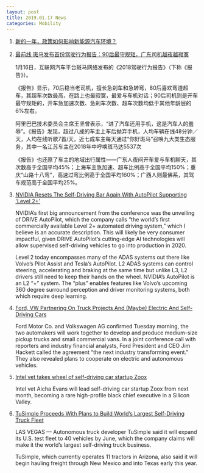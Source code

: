 ```yaml
---
layout: post
title: 2019.01.17 News
categories: Mobility
---
```


1. [新的一年，政策如何影响新能源汽车环境？](https://36kr.com/p/5172540.html)

2. [最前线 斑马发布首份驾驶行为报告：90后最守规矩，广东司机越夜越寂寞](https://36kr.com/p/5172601.html)

    1月16日，互联网汽车平台斑马网络发布的《2018驾驶行为报告》（下称《报告》）。

    《报告》显示，70后稳当老司机，擅长急刹车和急转弯，80后喜欢弯道超车，其超车次数最高，在路上也最寂寞，最爱与车机对话；90后司机则是开车最守规矩的，开车急加速次数、急刹车次数、超车次数均低于其他年龄层的6%左右。

    阿里巴巴技术委员会主席王坚曾表示，“进了汽车还用手机，这是汽车人的羞辱”。《报告》发现，超过八成的车主上车后抛弃手机，人均车辆在线48分钟／天，人均在线听歌7首/天，近七成车主每天通过“你好斑马”召唤九大类生态服务，其中一名江苏车主在2018年中呼唤斑马达5537次

    《报告》也还原了车主的地域出行属性——广东人夜间开车爱与车机聊天，其次数高于全国平均45%；上海车主急加速、超车比例高于全国平均150%；重庆“山路十八弯”，高速过弯比例高于全国平均160%；广西人则最佛系，其驾车规范高于全国平均25%。

3. [NVIDIA Resets The Self-Driving Bar Again With AutoPilot Supporting 'Level 2+'](https://www.forbes.com/sites/patrickmoorhead/2019/01/15/nvidia-resets-the-self-driving-bar-again-with-autopilot-supporting-level-2/#49895c673ff2)

     NVIDIA’s first big announcement from the conference was the unveiling of DRIVE AutoPilot, which the company calls “the world’s first commercially available Level 2+ automated driving system,” which I believe is an accurate description. This will likely be very consumer impactful, given DRIVE AutoPilot’s cutting-edge AI technologies will allow supervised self-driving vehicles to go into production in 2020.

    Level 2 today encompasses many of the ADAS systems out there like Volvo’s Pilot Assist and Tesla’s AutoPilot. L2 ADAS systems can control steering, accelerating and braking at the same time but unlike L3, L2 drivers still need to keep their hands on the wheel.  NVIDIA’s AutoPilot is an L2 “+” system. The “plus” enables features like Volvo’s upcoming 360 degree surround perception and driver monitoring systems, both which require deep learning.

4. [Ford, VW Partnering On Truck Projects And (Maybe) Electric And Self-Driving Cars](https://www.forbes.com/sites/edgarsten/2019/01/15/ford-vw-partnering-on-trucks-and-maybe-electric-and-self-driving-vehicles/#71eafc246265)

    Ford Motor Co. and Volkswagen AG confirmed Tuesday morning,  the two automakers will work together to develop and produce medium-size pickup trucks and small commercial vans. In a joint conference call with reporters and industry financial analysts, Ford President and CEO Jim Hackett called the agreement “the next industry transforming event.” They also revealed plans to cooperate on electric and autonomous vehicles. 

5. [Intel vet takes wheel of self-driving car startup Zoox](https://phys.org/news/2019-01-intel-vet-wheel-self-driving-car.html)

    Intel vet Aicha Evans will lead self-driving car startup Zoox from next month, becoming a rare high-profile black chief executive in a Silicon Valley.

6. [TuSimple Proceeds With Plans to Build World’s Largest Self-Driving Truck Fleet](https://www.ttnews.com/articles/tusimple-proceeds-plans-build-worlds-largest-self-driving-truck-fleet)

    LAS VEGAS — Autonomous truck developer TuSimple said it will expand its U.S. test fleet to 40 vehicles by June, which the company claims will make it the world’s largest self-driving truck business.

    TuSimple, which currently operates 11 tractors in Arizona, also said it will begin hauling freight through New Mexico and into Texas early this year.

